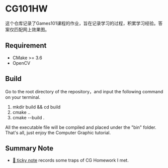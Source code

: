 # CG101HW
这个仓库记录了Games101课程的作业，旨在记录学习的过程，积累学习经验。答案仅匹配网上效果图。

## Requirement
* CMake >= 3.6
* OpenCV

## Build
Go to the root directory of the repository，and input the following command on your terminal.
1. mkdir build && cd build
2. cmake ..
3. cmake --build .

All the executable file will be compiled and placed under the "bin" folder. That's all, just enjoy the Computer Graphic tutorial.

## Summary Note
* [📖 ticky note](./doc/Note.md) records some traps of CG Homework I met.

